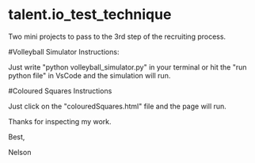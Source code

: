 # talent.io_test_technique
Two mini projects to pass to the 3rd step of the recruiting process.

#Volleyball Simulator Instructions:

Just write "python volleyball_simulator.py" in your terminal or hit the "run python file" in VsCode and the simulation will run.

#Coloured Squares Instructions

Just click on the "colouredSquares.html" file and the page will run.

Thanks for inspecting my work.

Best,

Nelson

